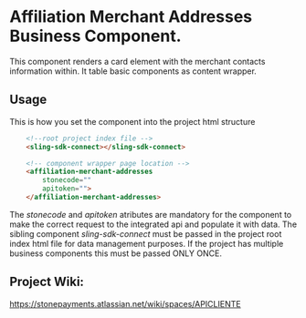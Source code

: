 # Affiliation Merchant Addresses Business Component.

This component renders a card element with the merchant contacts information within. It table basic components as content wrapper.

## Usage
This is how you set the component into the project html structure
```html
    <!--root project index file -->
    <sling-sdk-connect></sling-sdk-connect>

    <!-- component wrapper page location -->
    <affiliation-merchant-addresses
        stonecode=""
        apitoken="">
    </affiliation-merchant-addresses>
```
The *stonecode* and *apitoken* atributes are mandatory for the component to make the correct request to the integrated api and populate it with data.
The sibling component *sling-sdk-connect* must be passed in the project root index html file for data management purposes. If the project has multiple business components this must be passed ONLY ONCE.
## Project Wiki:

https://stonepayments.atlassian.net/wiki/spaces/APICLIENTE
